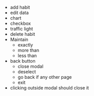 - add habit
- edit data
- chart
- checkbox
- traffic light
- delete habit
- Maintain
	- exactly
	- more than 
	- less than
- back button
	- close modal
	- deselect
	- go back if any other page
	- exit
- clicking outside modal should close it